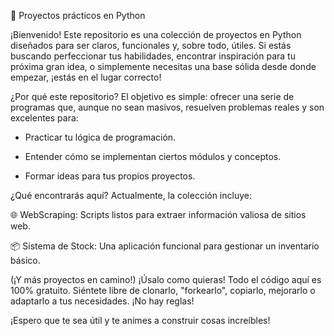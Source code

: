 🚀 Proyectos prácticos en Python

¡Bienvenido! Este repositorio es una colección de proyectos en Python diseñados para ser claros, funcionales y, sobre todo, útiles.
Si estás buscando perfeccionar tus habilidades, encontrar inspiración para tu próxima gran idea, o simplemente necesitas una base sólida desde donde empezar, ¡estás en el lugar correcto!

¿Por qué este repositorio?
El objetivo es simple: ofrecer una serie de programas que, aunque no sean masivos, resuelven problemas reales y son excelentes para:

* Practicar tu lógica de programación.

* Entender cómo se implementan ciertos módulos y conceptos.

* Formar ideas para tus propios proyectos.

¿Qué encontrarás aquí?
Actualmente, la colección incluye:

🌐 WebScraping: Scripts listos para extraer información valiosa de sitios web.

📦 Sistema de Stock: Una aplicación funcional para gestionar un inventario básico.

(¡Y más proyectos en camino!)
¡Úsalo como quieras!
Todo el código aquí es 100% gratuito. Siéntete libre de clonarlo, "forkearlo", copiarlo, mejorarlo o adaptarlo a tus necesidades. ¡No hay reglas!

¡Espero que te sea útil y te animes a construir cosas increíbles!
